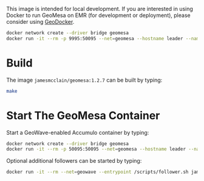 This image is intended for local development.
If you are interested in using Docker to run GeoMesa on EMR (for development or deployment),
please consider using [GeoDocker](https://github.com/geodocker/geodocker).

```bash
docker network create --driver bridge geomesa
docker run -it --rm -p 9995:50095 --net=geomesa --hostname leader --name leader jamesmcclain/geomesa:1.2.7
```

# Build #

The image `jamesmcclain/geomesa:1.2.7` can be built by typing:
```bash
make
```

# Start The GeoMesa Container #

Start a GeoWave-enabled Accumulo container by typing:
```bash
docker network create --driver bridge geomesa
docker run -it --rm -p 50095:50095 --net=geomesa --hostname leader --name leader jamesmcclain/geomesa:1.2.7
```

Optional additional followers can be started by typing:
```bash
docker run -it --rm --net=geowave --entrypoint /scripts/follower.sh jamesmcclain/geomesa:1.2.7
```
